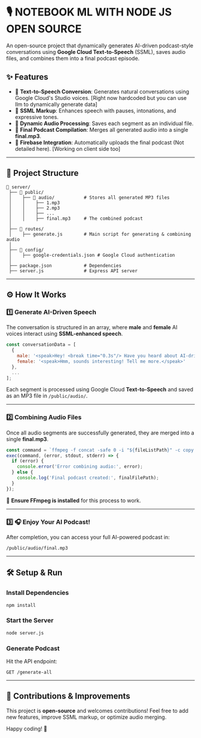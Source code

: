 # 🎙️ NOTEBOOK ML WITH NODE JS OPEN SOURCE

An open-source project that dynamically generates AI-driven podcast-style conversations using **Google Cloud Text-to-Speech** (SSML), saves audio files, and combines them into a final podcast episode.

## ✨ Features

- 🔹 **Text-to-Speech Conversion**: Generates natural conversations using Google Cloud's Studio voices. [Right now hardcoded but you can use llm to dynamically generate data]
- 🔹 **SSML Markup**: Enhances speech with pauses, intonations, and expressive tones.
- 🔹 **Dynamic Audio Processing**: Saves each segment as an individual file.
- 🔹 **Final Podcast Compilation**: Merges all generated audio into a single **final.mp3**.
- 🔹 **Firebase Integration**: Automatically uploads the final podcast (Not detailed here). [Working on client side too]

---

## 📂 Project Structure

```plaintext
📁 server/
 ├── 📁 public/
 │    ├── 📁 audio/           # Stores all generated MP3 files
 │    │    ├── 1.mp3
 │    │    ├── 2.mp3
 │    │    ├── ...
 │    │    ├── final.mp3     # The combined podcast
 │
 ├── 📁 routes/
 │    ├── generate.js        # Main script for generating & combining audio
 │
 ├── 📁 config/
 │    ├── google-credentials.json # Google Cloud authentication
 │
 ├── package.json            # Dependencies
 ├── server.js               # Express API server
```

---

## ⚙️ How It Works

### 1️⃣ Generate AI-Driven Speech
The conversation is structured in an array, where **male** and **female** AI voices interact using **SSML-enhanced speech**.

```javascript
const conversationData = [
  {
    male: '<speak>Hey! <break time="0.3s"/> Have you heard about AI-driven learning?</speak>',
    female: '<speak>Hmm, sounds interesting! Tell me more.</speak>'
  },
  ...
];
```

Each segment is processed using Google Cloud **Text-to-Speech** and saved as an MP3 file in `/public/audio/`.

---

### 2️⃣ Combining Audio Files
Once all audio segments are successfully generated, they are merged into a single **final.mp3**.

```javascript
const command = `ffmpeg -f concat -safe 0 -i "${fileListPath}" -c copy "${finalFilePath}"`;
exec(command, (error, stdout, stderr) => {
  if (error) {
    console.error('Error combining audio:', error);
  } else {
    console.log('Final podcast created:', finalFilePath);
  }
});
```

📌 **Ensure FFmpeg is installed** for this process to work.

---

### 3️⃣ 🎧 Enjoy Your AI Podcast!
After completion, you can access your full AI-powered podcast in:

```
/public/audio/final.mp3
```

---

## 🛠️ Setup & Run
### Install Dependencies
```bash
npm install
```

### Start the Server
```bash
node server.js
```

### Generate Podcast
Hit the API endpoint:
```http
GET /generate-all
```

---

## 🚀 Contributions & Improvements
This project is **open-source** and welcomes contributions! Feel free to add new features, improve SSML markup, or optimize audio merging.

Happy coding! 🎵
